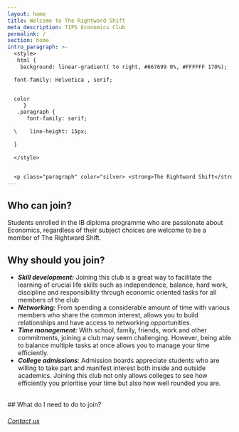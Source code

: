 ```yaml
---
layout: home
title: Welcome to The Rightward Shift
meta_description: TIPS Economics Club
permalink: /
section: home
intro_paragraph: >-
  <style>
   html {
    background: linear-gradient( to right, #667699 0%, #FFFFFF 170%);

  font-family: Helvetica , serif;


  color
     }
   .paragraph {
      font-family: serif;

  \    line-height: 15px;

  }
   
  </style>


  <p class="paragraph" color="silver> <strong>The Rightward Shift</strong> aims to create a way for students with similar interests to get together and enhance their education, as well as strength extracurricular. We are dedicated to promoting the knowledge of economics on campus through its activities.The club strives to push boundaries and not only practice but to identify hidden abilities among us, young individuals. We conduct monthly activities for economics enthusiasts to sharpen their skills and get on the path to perfection.</p>
---
```

## Who can join?

Students enrolled in the IB diploma programme who are passionate about Economics, regardless of their subject choices are welcome to be a member of The Rightward Shift.

## Why should you join?

* ***Skill development:*** Joining this club is a great way to facilitate the learning of crucial life skills such as independence, balance, hard work, discipline and responsibility through economic oriented tasks for all members of the club
* ***Networking:*** From spending a considerable amount of time with various members who share the common interest, allows you to build relationships and have access to networking opportunities.
* ***Time management:*** With school, family, friends, work and other commitments, joining a club may seem challenging. However, being able to balance multiple tasks at once allows you to manage your time efficiently.
* ***College admissions***: Admission boards appreciate students who are willing to take part and manifest interest both inside and outside academics. Joining this club not only allows colleges to see how efficiently you prioritise your time but also how well rounded you are.
<br>
## What do I need to do to join?

###### [Contact us](https://dpeconclub.netlify.app/contact)